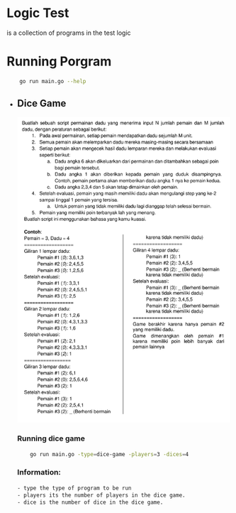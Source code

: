 
# Logic Test

is a collection of programs in the test logic

# Running Porgram

```bash
    go run main.go --help
```
- ## Dice Game
    ![question dice game](./img/dice-game.png)

    ### Running dice game
    ```bash
        go run main.go -type=dice-game -players=3 -dices=4
    ```

     ### Information:
      - type the type of program to be run
      - players its the number of players in the dice game.
      - dice is the number of dice in the dice game.


